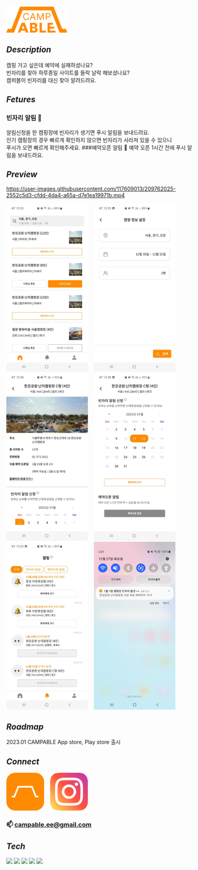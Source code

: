 ![logo](./public/img/logo_FF8B02.png)
## _Description_
캠핑 가고 싶은데 예약에 실패하셨나요?<br>
빈자리를 찾아 하루종일 사이트를 들락 날락 해보셨나요?<br>
캠퍼블이 빈자리를 대신 찾아 알려드려요.

## _Fetures_
### 빈자리 알림 👀
알림신청을 한 캠핑장에 빈자리가 생기면 푸시 알림을 보내드려요.<br>
인기 캠핑장의 경우 빠르게 확인하지 않으면 빈자리가 사라져 있을 수 있으니<br> 
푸시가 오면 빠르게 확인해주세요.
###예약오픈 알림 🔔
예약 오픈 1시간 전에 푸시 알림을 보내드려요.

## _Preview_
https://user-images.githubusercontent.com/117609013/209762025-2552c5d3-cfdd-4da4-a65a-d7e1ea19971b.mp4
<p align="left">
    <img src="./public/preview/capture_home01.jpg" width="216" height=444">
    &nbsp&nbsp
    <img src="./public/preview/capture_search01.jpg" width="216" height=444">
    &nbsp&nbsp
    <img src="./public/preview/capture_detail01.jpg" width="216" height=444">
    &nbsp&nbsp
    <img src="./public/preview/capture_detail02.jpg" width="216" height=444">
    &nbsp&nbsp
    <img src="./public/preview/capture_noti01.jpg" width="216" height=444">
    &nbsp&nbsp
    <img src="./public/preview/capture_vacancy01.jpg" width="216" height=444">
</p>
 
## _Roadmap_ 
2023.01 CAMPABLE App store, Play store 출시

## _Connect_
<p align="left">
    <a href="https://campable.ee/" target="_blank"><img src="./public/img/campable.png" width="100" height=100"></a>
    &nbsp&nbsp
    <a href="https://www.instagram.com/campable.ee/" target="_blank"><img src="./public/img/instagram.png" width="100" height=100"></a>
</p>

### 📫 campable.ee@gmail.com


## _Tech_
<img src="https://img.shields.io/badge/Python-1E415E?style=flat-square&logo=Python&logoColor=white"/></a>
<img src="https://img.shields.io/badge/Django-0C4B33?style=flat-square&logo=Django&logoColor=white"/></a>
<img src="https://img.shields.io/badge/React-20232A?style=flat-square&logo=React&logoColor=61DAFB"/></a>
<img src="https://img.shields.io/badge/React Native-20232A?style=flat-square&logo=React&logoColor=61DAFB"/></a>
<img src="https://img.shields.io/badge/Expo-14191F?style=flat-square&logo=Expo&logoColor=BCC3CD"/></a>

